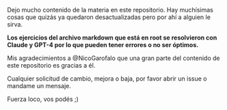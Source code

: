 Dejo mucho contenido de la materia en este repositorio. Hay muchísimas cosas que quizás ya quedaron desactualizadas pero por ahí a alguien le sirva.

**Los ejercicios del archivo markdown que está en root se resolvieron con Claude y GPT-4 por lo que pueden tener errores o no ser óptimos.**

Mis agradecimientos a @NicoGarofalo que una gran parte del contenido de este repositorio es gracias a él.

Cualquier solicitud de cambio, mejora o baja, por favor abrir un issue o mandame un mensaje.

Fuerza loco, vos podés ;)
